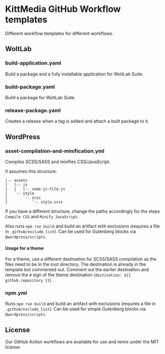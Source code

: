 # KittMedia GitHub Workflow templates

Different workflow templates for different workflows.

## WoltLab

### build-application.yaml

Build a package and a fully installable application for WoltLab Suite.

### build-package.yaml

Build a package for WoltLab Suite.

### release-package.yaml

Creates a release when a tag is added and attach a built package to it.

## WordPress

### asset-compilation-and-minification.yml

Compiles SCSS/SASS and minifies CSS/JavaScript.

It assumes this structure:

```
|-- assets
|   |-- js
|   |   |-- some-js-file.js
|   `-- style
|       `-- scss
|           `-- style.scss
```

If you have a different structure, change the paths accordingly for the steps `Compile CSS` and `Minify JavaScript`.

Also runs `npm run build` and build an artifact with exclusions (requires a file in `.github/exclude_list`). Can be used for Gutenberg blocks via `@wordpress/scripts`.

#### Usage for a theme

For a theme, use a different destination for SCSS/SASS compilation as the files need to be in the root directory. The destination is already in the template but commented out. Comment out the earlier destination and remove the `#` sign of the theme destination (`destination: ${{ github.repository }}`).

### npm.yml

Runs `npm run build` and build an artifact with exclusions (requires a file in `.github/exclude_list`). Can be used for simple Gutenberg blocks via `@wordpress/scripts`.

## License

Our GitHub Action workflows are available for use and remix under the MIT license.
